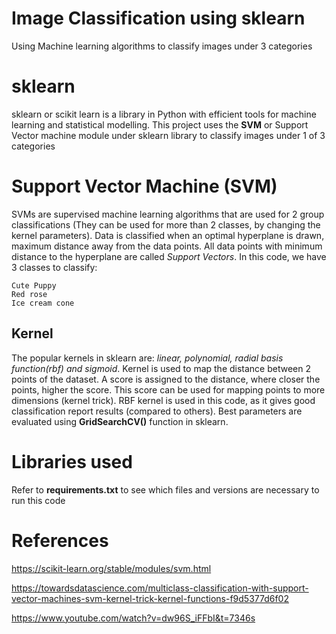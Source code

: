 # Image Classification using sklearn
Using Machine learning algorithms to classify images under 3 categories

# sklearn
sklearn or scikit learn is a library in Python with efficient tools for machine learning and statistical modelling.
This project uses the **SVM** or Support Vector machine module under sklearn library to classify images under 1 of 3 categories

# Support Vector Machine (SVM)
SVMs are supervised machine learning algorithms that are used for 2 group classifications (They can be used for more than 2 classes, by changing the kernel parameters). Data is classified when an optimal hyperplane is drawn, maximum distance away from the data points. All data points with minimum distance to the hyperplane are called *Support Vectors*. 
In this code, we have 3 classes to classify:
```
Cute Puppy
Red rose
Ice cream cone
```
## Kernel
The popular kernels in sklearn are: *linear, polynomial, radial basis function(rbf) and sigmoid*. Kernel is used to map the distance between 2 points of the dataset. A score is assigned to the distance, where closer the points, higher the score. This score can be used for mapping points to more dimensions (kernel trick). RBF kernel is used in this code, as it gives good classification report results (compared to others). Best parameters are evaluated using **GridSearchCV()** function in sklearn.

# Libraries used
Refer to **requirements.txt** to see which files and versions are necessary to run this code

# References
https://scikit-learn.org/stable/modules/svm.html

https://towardsdatascience.com/multiclass-classification-with-support-vector-machines-svm-kernel-trick-kernel-functions-f9d5377d6f02

https://www.youtube.com/watch?v=dw96S_iFFbI&t=7346s
